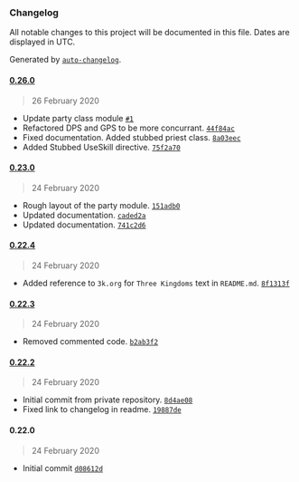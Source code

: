 ### Changelog

All notable changes to this project will be documented in this file. Dates are displayed in UTC.

Generated by [`auto-changelog`](https://github.com/CookPete/auto-changelog).

#### [0.26.0](https://github.com/phanku/PBot/compare/0.23.0...0.26.0)

> 26 February 2020

- Update party class module [`#1`](https://github.com/phanku/PBot/pull/1)
- Refactored DPS and GPS to be more concurrant. [`44f84ac`](https://github.com/phanku/PBot/commit/44f84ac0689d212c8de0751ad4d2436100162991)
- Fixed documentation. Added stubbed priest class. [`8a03eec`](https://github.com/phanku/PBot/commit/8a03eec92e2d7dcd0c23cca5b3ef12b2bd3b184e)
- Added Stubbed UseSkill directive. [`75f2a70`](https://github.com/phanku/PBot/commit/75f2a7021dbd9a973a3ff95cee12b34aa9e6b838)

#### [0.23.0](https://github.com/phanku/PBot/compare/0.22.4...0.23.0)

> 24 February 2020

- Rough layout of the party module. [`151adb0`](https://github.com/phanku/PBot/commit/151adb096ebab4fa7d87e92121e9e648366933aa)
- Updated documentation. [`caded2a`](https://github.com/phanku/PBot/commit/caded2a907dc3759089ff2d21d84d3c8abb34347)
- Updated documentation. [`741c2d6`](https://github.com/phanku/PBot/commit/741c2d6a483008369d0f3825e577503a07f21b5d)

#### [0.22.4](https://github.com/phanku/PBot/compare/0.22.3...0.22.4)

> 24 February 2020

- Added reference to `3k.org` for `Three Kingdoms` text in `README.md`. [`8f1313f`](https://github.com/phanku/PBot/commit/8f1313f3ba1ea539aeff67d752fa3e9494fb244d)

#### [0.22.3](https://github.com/phanku/PBot/compare/0.22.2...0.22.3)

> 24 February 2020

- Removed commented code. [`b2ab3f2`](https://github.com/phanku/PBot/commit/b2ab3f2a9f8c36243bf562c711c87eba4a446d91)

#### [0.22.2](https://github.com/phanku/PBot/compare/0.22.0...0.22.2)

> 24 February 2020

- Initial commit from private repository. [`8d4ae08`](https://github.com/phanku/PBot/commit/8d4ae081201de98dabf506e88fc0d23e89f57e30)
- Fixed link to changelog in readme. [`19887de`](https://github.com/phanku/PBot/commit/19887de02231412f5a0dfcff956628227a34cf4d)

#### 0.22.0

> 24 February 2020

- Initial commit [`d08612d`](https://github.com/phanku/PBot/commit/d08612d10dc841be167d8f000224aba35a7ea5db)

